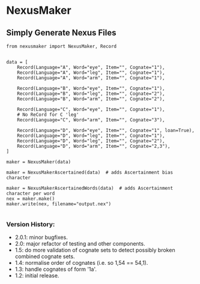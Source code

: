 # NexusMaker

## Simply Generate Nexus Files

```
from nexusmaker import NexusMaker, Record


data = [
    Record(Language="A", Word="eye", Item="", Cognate="1"),
    Record(Language="A", Word="leg", Item="", Cognate="1"),
    Record(Language="A", Word="arm", Item="", Cognate="1"),
    
    Record(Language="B", Word="eye", Item="", Cognate="1"),
    Record(Language="B", Word="leg", Item="", Cognate="2"),
    Record(Language="B", Word="arm", Item="", Cognate="2"),
    
    Record(Language="C", Word="eye", Item="", Cognate="1"),
    # No ReCord for C 'leg'
    Record(Language="C", Word="arm", Item="", Cognate="3"),

    Record(Language="D", Word="eye", Item="", Cognate="1", loan=True),
    Record(Language="D", Word="leg", Item="", Cognate="1"),
    Record(Language="D", Word="leg", Item="", Cognate="2"),
    Record(Language="D", Word="arm", Item="", Cognate="2,3"),
]

maker = NexusMaker(data)

maker = NexusMakerAscertained(data)  # adds Ascertainment bias character

maker = NexusMakerAscertainedWords(data)  # adds Ascertainment character per word
nex = maker.make()
maker.write(nex, filename="output.nex")


```

### Version History:

* 2.0.1: minor bugfixes.
* 2.0: major refactor of testing and other components.
* 1.5: do more validation of cognate sets to detect possibly broken combined cognate sets.
* 1.4: normalise order of cognates (i.e. so 1,54 == 54,1).
* 1.3: handle cognates of form '1a'.
* 1.2: initial release.
